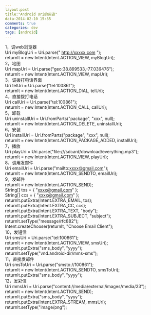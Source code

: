 ```yaml
---
layout:post
title:"Android Uri的用途"
data:2014-02-10 15:35
comments: true
categories: dev
tags: [android]
---
```

1，调web浏览器  
Uri myBlogUri = Uri.parse(" http://xxxxx.com ");  
returnIt = new Intent(Intent.ACTION_VIEW, myBlogUri);  
2，地图  
Uri mapUri = Uri.parse("geo:38.899533,-77.036476");  
returnIt = new Intent(Intent.ACTION_VIEW, mapUri);  
3，调拨打电话界面  
Uri telUri = Uri.parse("tel:100861");  
returnIt = new Intent(Intent.ACTION_DIAL, telUri);  
4，直接拨打电话  
Uri callUri = Uri.parse("tel:100861");  
returnIt = new Intent(Intent.ACTION_CALL, callUri);  
5，卸载  
Uri uninstallUri = Uri.fromParts("package", "xxx", null);  
returnIt = new Intent(Intent.ACTION_DELETE, uninstallUri);  
6，安装  
Uri installUri = Uri.fromParts("package", "xxx", null);  
returnIt = new Intent(Intent.ACTION_PACKAGE_ADDED, installUri);  
7，播放  
Uri playUri = Uri.parse("file:///sdcard/download/everything.mp3");  
returnIt = new Intent(Intent.ACTION_VIEW, playUri);  
8，调用发邮件  
Uri emailUri = Uri.parse("mailto:xxxx@gmail.com");  
returnIt = new Intent(Intent.ACTION_SENDTO, emailUri);  
9，发邮件  
returnIt = new Intent(Intent.ACTION_SEND);  
String[] tos = { "xxxx@gmail.com" };  
String[] ccs = { "xxxx@gmail.com" };  
returnIt.putExtra(Intent.EXTRA_EMAIL, tos);  
returnIt.putExtra(Intent.EXTRA_CC, ccs);  
returnIt.putExtra(Intent.EXTRA_TEXT, "body");  
returnIt.putExtra(Intent.EXTRA_SUBJECT, "subject");  
returnIt.setType("message/rfc882");  
Intent.createChooser(returnIt, "Choose Email Client");  
10，发短信  
Uri smsUri = Uri.parse("tel:100861");  
returnIt = new Intent(Intent.ACTION_VIEW, smsUri);  
returnIt.putExtra("sms_body", "yyyy");  
returnIt.setType("vnd.android-dir/mms-sms");  
11，直接发邮件  
Uri smsToUri = Uri.parse("smsto://100861");  
returnIt = new Intent(Intent.ACTION_SENDTO, smsToUri);  
returnIt.putExtra("sms_body", "yyyy");  
12，发彩信  
Uri mmsUri = Uri.parse("content://media/external/images/media/23");  
returnIt = new Intent(Intent.ACTION_SEND);  
returnIt.putExtra("sms_body", "yyyy");  
returnIt.putExtra(Intent.EXTRA_STREAM, mmsUri);  
returnIt.setType("image/png"); 
